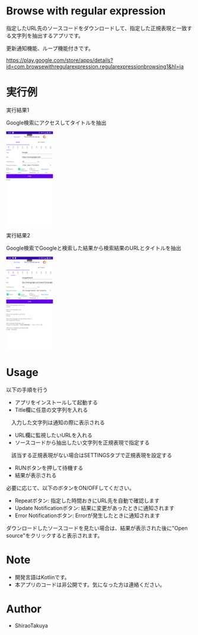 ﻿# Browse with regular expression

指定したURL先のソースコードをダウンロードして、指定した正規表現と一致する文字列を抽出するアプリです。

更新通知機能、ループ機能付きです。

https://play.google.com/store/apps/details?id=com.browsewithregularexpression.regularexpressionbrowsing1&hl=ja

# 実行例

実行結果1

Google検索にアクセスしてタイトルを抽出

<img src="https://raw.githubusercontent.com/ShiraoTakuya/Browse-with-regular-expression/main/cap1.png" width="25%">

実行結果2

Google検索でGoogleと検索した結果から検索結果のURLとタイトルを抽出

<img src="https://raw.githubusercontent.com/ShiraoTakuya/Browse-with-regular-expression/main/cap2.png" width="25%">

# Usage

以下の手順を行う
* アプリをインストールして起動する
* Title欄に任意の文字列を入れる

　入力した文字列は通知の際に表示される
* URL欄に監視したいURLを入れる
* ソースコードから抽出したい文字列を正規表現で指定する

　該当する正規表現がない場合はSETTINGSタブで正規表現を設定する
* RUNボタンを押して待機する
* 結果が表示される

必要に応じて、以下のボタンをON/OFFしてください。
* Repeatボタン: 指定した時間おきにURL先を自動で確認します
* Update Notificationボタン: 結果に変更があったときに通知されます
* Error Notificationボタン: Errorが発生したときに通知されます

ダウンロードしたソースコードを見たい場合は、結果が表示された後に"Open source"をクリックすると表示されます。

# Note
 
* 開発言語はKotlinです。
* 本アプリのコードは非公開です。気になった方は連絡ください。
 
# Author
  
* ShiraoTakuya
